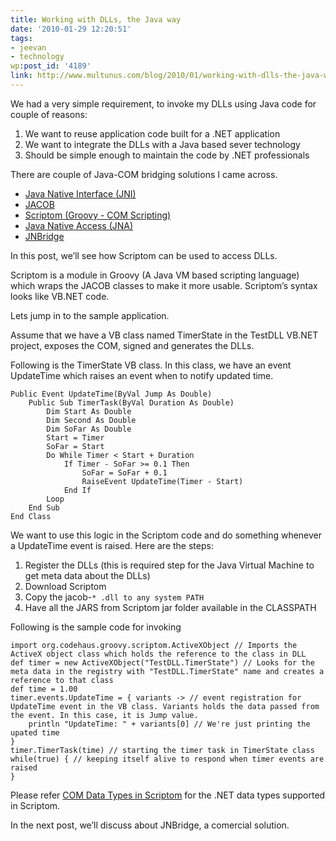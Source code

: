 ```yaml
---
title: Working with DLLs, the Java way
date: '2010-01-29 12:20:51'
tags:
- jeevan
- technology
wp:post_id: '4189'
link: http://www.multunus.com/blog/2010/01/working-with-dlls-the-java-way/
---
```


We had a very simple requirement, to invoke my DLLs using Java code for couple of reasons:

1. We want to reuse application code built for a .NET application
1. We want to integrate the DLLs with a Java based sever technology
1.  Should be simple enough to maintain the code by .NET professionals

There are couple of Java-COM bridging solutions I came across.

- [Java Native Interface (JNI)](http://en.wikipedia.org/wiki/Java_Native_Interface)
- [JACOB](http://sourceforge.net/projects/jacob-project/)
- [Scriptom (Groovy - COM Scripting)](http://groovy.codehaus.org/COM+Scripting)
- [Java Native Access (JNA)](https://jna.dev.java.net/)
- [JNBridge](http://www.jnbridge.com/)

In this post, we’ll see how Scriptom can be used to access DLLs.

Scriptom is a module in Groovy (A Java VM based scripting language) which wraps the JACOB classes to make it more usable. Scriptom’s syntax looks like VB.NET code.

Lets jump in to the sample application.

Assume that we have a VB class named TimerState in the TestDLL VB.NET project, exposes the COM, signed and generates the DLLs.

Following is the TimerState VB class. In this class, we have an event
UpdateTime which raises an event when to notify updated time.

```
Public Event UpdateTime(ByVal Jump As Double)
    Public Sub TimerTask(ByVal Duration As Double)
        Dim Start As Double
        Dim Second As Double
        Dim SoFar As Double
        Start = Timer
        SoFar = Start
        Do While Timer < Start + Duration
            If Timer - SoFar >= 0.1 Then
                SoFar = SoFar + 0.1
                RaiseEvent UpdateTime(Timer - Start)
            End If
        Loop
    End Sub
End Class
```

We want to use this logic in the Scriptom code and do something whenever a UpdateTime event is raised. Here are the steps:

1. Register the DLLs (this is required step for the Java Virtual Machine to get meta data about the DLLs)
1. Download Scriptom
1. Copy the jacob-`* .dll to any system PATH`
1. Have all the JARS from Scriptom jar folder available in the CLASSPATH

Following is the sample code for invoking
```
import org.codehaus.groovy.scriptom.ActiveXObject // Imports the ActiveX object class which holds the reference to the class in DLL
def timer = new ActiveXObject("TestDLL.TimerState") // Looks for the meta data in the registry with "TestDLL.TimerState" name and creates a reference to that class
def time = 1.00
timer.events.UpdateTime = { variants -> // event registration for UpdateTime event in the VB class. Variants holds the data passed from the event. In this case, it is Jump value.
    println "UpdateTime: " + variants[0] // We're just printing the upated time
}
timer.TimerTask(time) // starting the timer task in TimerState class
while(true) { // keeping itself alive to respond when timer events are raised
}
```

Please refer  [COM Data Types in Scriptom](http://groovy.codehaus.org/COM+Data+Types+in+Scriptom) for the .NET data types supported in Scriptom.

In the next post, we’ll discuss about JNBridge, a comercial solution.
